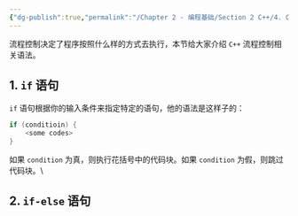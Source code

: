 ```yaml
---
{"dg-publish":true,"permalink":"/Chapter 2 - 编程基础/Section 2 C++/4. C++ 流程控制语句/","tags":["cpp"]}
---
```


流程控制决定了程序按照什么样的方式去执行，本节给大家介绍  `C++` 流程控制相关语法。

## 1. `if` 语句
`if` 语句根据你的输入条件来指定特定的语句，他的语法是这样子的：
```cpp
if (conditioin) {
	<some codes>
} 
```
如果 `condition` 为真，则执行花括号中的代码块。如果 `condition` 为假，则跳过代码块。\

## 2. `if-else` 语句
